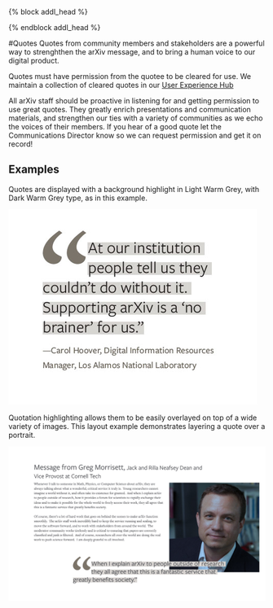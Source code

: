 {% block addl_head %}
<link rel="stylesheet" type="text/css" href="{{'/css/brand_guide.css' | urlize}}""/>
{% endblock addl_head %}

#Quotes
Quotes from community members and stakeholders are a powerful way to strenghthen the arXiv message, and to bring a human voice to our digital product.

Quotes must have permission from the quotee to be cleared for use. We maintain a collection of cleared quotes in our [User Experience Hub](https://arxiv-org.atlassian.net/browse/AUXDH-1306?jql=project%20%3D%20AUXDH%20AND%20issuetype%20%3D%20Observation%20AND%20%22UX%20Quote%5BCheckboxes%5D%22%20%3D%20%22Permission%20granted%22%20ORDER%20BY%20created%20DESC)

All arXiv staff should be proactive in listening for and getting permission to use great quotes. They greatly enrich presentations and communication materials, and strengthen our ties with a variety of communities as we echo the voices of their members. If you hear of a good quote let the Communications Director know so we can request permission and get it on record!


<div class="brand-grid">
  <div class="row">
    <div class="item">
      <h2>Examples</h2>
    </div>
  </div>

  <div class="row no-border">
    <div class="item">
      <p>Quotes are displayed with a background highlight in Light Warm Grey, with Dark Warm Grey type, as in this example.</p>
    </div>
    <div class="item border">
      <img src="/brand/images/brand-fonts-example-3.jpg" alt="An example of a stylized quotation">
    </div>
  </div>

  <div class="row no-border">
    <div class="item">
      <p>Quotation highlighting allows them to be easily overlayed on top of a wide variety of images. This layout example demonstrates layering a quote over a portrait.</p>
    </div>
    <div class="item border">
      <img src="/brand/images/brand-quotes-example-1.jpg" alt="An example of a stylized quotation">
    </div>
  </div>

</div>
